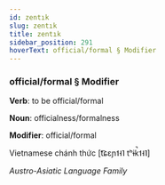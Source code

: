```yaml
---
id: zentık
slug: zentık
title: zentık
sidebar_position: 291
hoverText: official/formal § Modifier
---
```


### official/formal § Modifier

**Verb**: to be official/formal

**Noun**: officialness/formalness

**Modifier**: official/formal

Vietnamese chánh thức [t͡ɕɛɲ˦˧˥ tʰɨk̚˦˧˥]

*Austro-Asiatic Language Family*